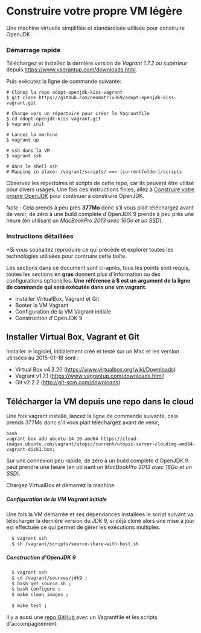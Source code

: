 # Construire votre propre VM légère

Une machine virtuelle simplifiée et standardisée utilisée pour construire OpenJDK.


### Démarrage rapide

Téléchargez et installez la dernière version de *Vagrant 1.7.2 ou supérieur* depuis https://www.vagrantup.com/downloads.html.

Puis exécutez la ligne de commande suivante:

```
# Clonez la repo adopt-openjdk-kiss-vagrant
$ git clone https://github.com/neomatrix369/adopt-openjdk-kiss-vagrant.git

# Change vers un répertoire pour créer le Vagrantfile
$ cd adopt-openjdk-kiss-vagrant.git
$ vagrant init

# Lancez la machine
$ vagrant up

# ssh dans la VM
$ vagrant ssh

# dans le shell ssh
# Mapping in place: /vagrant/scripts/ ==> [currentfolder]/scripts
```

Observez les répertoires et scripts de cette repo, car ils peuvent être utilisé pour divers usages. Une fois ces instructions finies, allez à [Construire votre propre OpenJDK](../binaries/build_your_own_openjdk.md) pour continuer à construire OpenJDK.

*Note* : Cela prends à peu près **377Mo** donc s'il vous plait téléchargez avant de venir, de zéro à une build complète d'OpenJDK 9 prends à peu près une heure (en utilisant un *MacBookPro 2013 avec 16Go et un SSD*).

### Instructions détaillées

*Si vous souhaitez reproduire ce qui précède et explorer toutes les technologies utilisées pour contruire cette boîte.

Les sections dans ce document sont ci-après, tous les points sont requis, toutes les sections en **gras** donnent plus d'information ou des configurations optionelles. **Une référence à $ est un argument de la ligne de commande qui sera exécutée dans une vm vagrant.**

  - Installer VirtualBox, Vagrant et Git
  - Booter la VM Vagrant
  - Configuration de la VM Vagrant initiale
  - Construction d'OpenJDK 9

## Installer Virtual Box, Vagrant et Git
Installer le logiciel, initialement créé et testé sur un Mac et les version utilisées au 2015-01-18 sont :
  - Virtual Box v4.3.20 (https://www.virtualbox.org/wiki/Downloads)
  - Vagrant v1.7.1 (https://www.vagrantup.com/downloads.html)
  - Git v2.2.2 (http://git-scm.com/downloads)

## Télécharger la VM depuis une repo dans le cloud
Une fois vagrant installé, lancez la ligne de commande suivante, cela prends 377Mo donc s'il vous plait téléchargez avant de venir;

```
bash
vagrant box add ubuntu-14.10-amd64 https://cloud-images.ubuntu.com/vagrant/utopic/current/utopic-server-cloudimg-amd64-vagrant-disk1.box;
```

Sur une connexion peu rapide, de zéro à un build complète d'OpenJDK 9 peut prendre une heure (en utilisant un *MacBookPro 2013 avec 16Go et un SSD*).

Chargez VirtualBox et démarrez la machine.

##### Configuration de la VM Vagrant initiale
Une fois la VM démarrée et ses dépendances installées le script suivant va télécharger la dernière version du JDK 9, si déjà cloné alors une mise à jour est effectuée ce qui permet de gérer les exécutions multiples.

```bash
  $ vagrant ssh
  $ sh /vagrant/scripts/source-share-with-host.sh
```

##### Construction d'OpenJDK 9

```bash
  $ vagrant ssh
  $ cd /vagrant/sources/jdk9 ;
  $ bash get_source.sh ;
  $ bash configure ;
  $ make clean images ;
```  
```bash
  $ make test ;
```

Il y a aussi une [repo GitHub ](https://github.com/neomatrix369/adopt-openjdk-kiss-vagrant) avec un Vagrantfile et les scripts d'accompagnement.